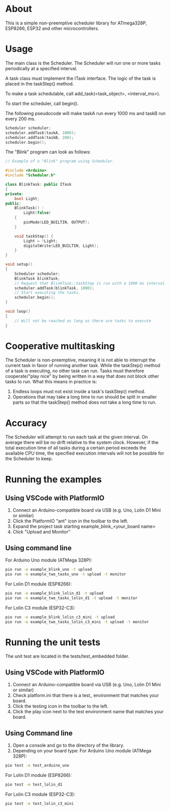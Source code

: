 # About
This is a simple non-preemptive scheduler library for ATmega328P, ESP8266, ESP32 and other microcontrollers.

# Usage
The main class is the Scheduler. The Scheduler will run one or more tasks periodically at a specified interval.

A task class must implement the ITask interface. The logic of the task is placed in the taskStep() method. 

To make a task schedulable, call add_task(<task_object>, <interval_ms>).

To start the scheduler, call begin().

The following pseudocode will make taskA run every 1000 ms and taskB run every 200 ms.
```C++
Scheduler scheduler;
scheduler.addTask(taskA, 1000);
scheduler.addTask(taskB, 200);
scheduler.begin();
```

The "Blink" program can look as follows:
```C++
// Example of a "Blink" program using Scheduler.

#include <Arduino>
#include "Scheduler.h"

class BlinkTask: public ITask
{
private:
    bool Light;
public:
    BlinkTask() :
        Light(false)
    {
        pinMode(LED_BUILTIN, OUTPUT);
    }

    void taskStep() {
        Light = !Light;
        digitalWrite(LED_BUILTIN, Light);
    }
}

void setup()
{
    Scheduler scheduler;
    BlinkTask blinkTask;
    // Request that BlinkTask::taskStep is run with a 1000 ms interval.
    scheduler.addTask(blinkTask, 1000);  
    // Start executing the tasks.
    scheduler.begin();  
}

void loop()
{
    // Will not be reached as long as there are tasks to execute
}
```

# Cooperative multitasking
The Scheduler is non-preemptive, meaning it is not able to interrupt the current task in favor of running another task. While the taskStep() method of a task is executing, no other task can run. Tasks must therefore cooperate/"play nice" by being written in a way that does not block other tasks to run. What this means in practice is:
1. Endless loops must not exist inside a task's taskStep() method.
2. Operations that may take a long time to run should be split in smaller parts so that the taskStep() method does not take a long time to run.

# Accuracy
The Scheduler will attempt to run each task at the given interval. On average there will be no drift relative to the system clock. However, if the total execution time of all tasks during a certain period exceeds the available CPU time, the specified execution intervals will not be possible for the Scheduler to keep.

# Running the examples
## Using VSCode with PlatformIO
1. Connect an Arduino-compatible board via USB (e.g. Uno, Lolin D1 Mini or similar)
2. Click the PlatformIO "ant" icon in the toolbar to the left.
3. Expand the project task starting example_blink_<your_board name>
4. Click "Upload and Monitor"

## Using command line
For Arduino Uno module (ATMega 328P):
```sh
pio run -e example_blink_uno -t upload
pio run -e example_two_tasks_uno -t upload -t monitor
```
For Lolin D1 module (ESP8266):
```sh
pio run -e example_blink_lolin_d1 -t upload
pio run -e example_two_tasks_lolin_d1 -t upload -t monitor
```
For Lolin C3 module (ESP32-C3):
```sh
pio run -e example_blink_lolin_c3_mini -t upload
pio run -e example_two_tasks_lolin_c3_mini -t upload -t monitor
```

# Running the unit tests
The unit test are located in the tests/test_embedded folder.

## Using VSCode with PlatformIO
1. Connect an Arduino-compatible board via USB (e.g. Uno, Lolin D1 Mini or similar)
2. Check platform.ini that there is a test_<boardname> environment that matches your board.
3. Click the testing icon in the toolbar to the left.
4. Click the play icon next to the test environment name that matches your board.

## Using Command line
1. Open a console and go to the directory of the library.
2. Depending on your board type:
For Arduino Uno module (ATMega 328P):
```sh
pio test -e test_arduino_uno
```
For Lolin D1 module (ESP8266):
```sh
pio test -e test_lolin_d1
```
For Lolin C3 module (ESP32-C3):
```sh
pio test -e test_lolin_c3_mini
```
